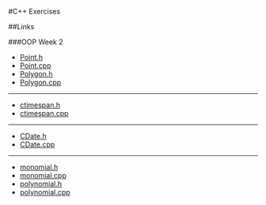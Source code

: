 #C++ Exercises

##Links

###OOP Week 2
   * [Point.h](https://github.com/NearHuscarl/C-Exercise/blob/master/OOP%20Week%202/Point.h)
   * [Point.cpp](https://github.com/NearHuscarl/C-Exercise/blob/master/OOP%20Week%202/Point.cpp)
   * [Polygon.h](https://github.com/NearHuscarl/C-Exercise/blob/master/OOP%20Week%202/polygon.h)
   * [Polygon.cpp](https://github.com/NearHuscarl/C-Exercise/blob/master/OOP%20Week%202/polygon.cpp)
   
   ---
   * [ctimespan.h](https://github.com/NearHuscarl/C-Exercise/blob/master/OOP%20Week%202/cTimeSpan.h)
   * [ctimespan.cpp](https://github.com/NearHuscarl/C-Exercise/blob/master/OOP%20Week%202/cTimeSpan.cpp)
   
   ---
   * [CDate.h](https://github.com/NearHuscarl/C-Exercise/blob/master/OOP%20Week%202/CDate.h)
   * [CDate.cpp](https://github.com/NearHuscarl/C-Exercise/blob/master/OOP%20Week%202/CDate.cpp)
   
   ---
   * [monomial.h](https://github.com/NearHuscarl/C-Exercise/blob/master/OOP%20Week%202/monomial.h)
   * [monomial.cpp](https://github.com/NearHuscarl/C-Exercise/blob/master/OOP%20Week%202/monomial.cpp)
   * [polynomial.h](https://github.com/NearHuscarl/C-Exercise/blob/master/OOP%20Week%202/polynomial.h)
   * [polynomial.cpp](https://github.com/NearHuscarl/C-Exercise/blob/master/OOP%20Week%202/polynomial.cpp)

